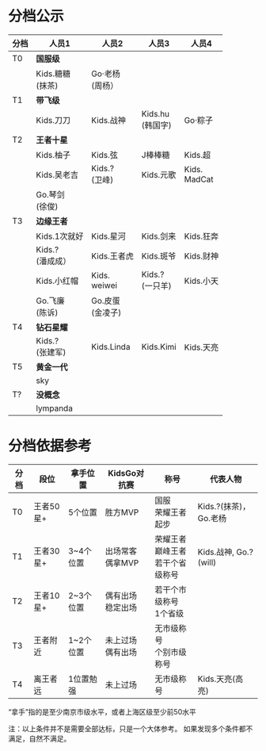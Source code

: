 # 分档公示


|分档|人员1|人员2|人员3|人员4|
|----|----|----|----|----|
|T0|**国服级**|||||
||Kids.糖糖<br>(抹茶)| Go·老杨<br>(周杨）||||
|T1|**带飞级**||||
||Kids.刀刀|Kids.战神|Kids.hu<br>(韩国字)|Go·粽子<br>|
|T2|**王者十星**||||
||Kids.柚子|Kids.弦|J棒棒糖|Kids.超|
||Kids.吴老吉|Kids.?<br>(卫峰)|Kids.元歌|Kids.<br>MadCat|
||Go.琴剑<br>(徐俊)||||
|T3|**边缘王者**|||
||Kids.1次就好|Kids.星河|Kids.剑来|Kids.狂奔|
||Kids.?<br>(潘成成）|Kids.王者虎|Kids.斑爷|Kids.财神|
||Kids.小红帽|Kids.<br>weiwei|Kids.?<br> (一只羊)|Kids.小天|
||Go.飞廉<br>(陈诉)|Go.皮蛋<br>(金凌子)|||
|T4|**钻石星耀**||||
||Kids.?<br>(张建军)|Kids.Linda|Kids.Kimi|Kids.天亮|
|T5|**黄金一代**||||
||sky||||
|T?|**没概念**||||
||lympanda|||


# 分档依据参考

|分档|段位|拿手位置|KidsGo对抗赛|称号|代表人物
|----|----|----|----|----|---|
|T0  |王者50星+|5个位置|胜方MVP | 国服<br>荣耀王者起步 | Kids.?(抹茶)，Go.老杨 |
|T1  |王者30星+|3~4个位置|出场常客<br>偶拿MVP | 荣耀王者<br>巅峰王者<br>若干个省级称号 | Kids.战神, Go.? (will) | 
|T2  |王者10星+|2~3个位置|偶有出场<br>稳定出场 | 若干个市级称号<br>1个省级 | | 
|T3  |王者附近 |1~2个位置|未上过场<br>偶有出场 | 无市级称号<br>个别市级称号 | |
|T4  |离王者远 |1位置勉强|未上过场<br> | 无市级称号 | Kids.天亮(高亮) |

“拿手”指的是至少南京市级水平，或者上海区级至少前50水平

注：以上条件并不是需要全部达标，只是一个大体参考。 如果发现多个条件都不满足，自然不满足。
